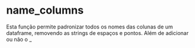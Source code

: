 # name_columns

Esta função permite padronizar todos os nomes das colunas de um dataframe, removendo as strings de espaços e pontos. Além de adicionar ou não o _
